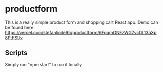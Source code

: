 # productform
This is a really simple product form and shopping cart React app.
Demo can be found here: https://vercel.com/stefanlinde95/productform/6FpqmGNEzWG7vcDL13aXp8PtFSUv

## Scripts

Simply run "npm start" to run it locally

